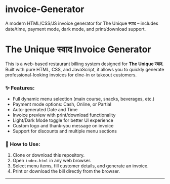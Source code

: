 # invoice-Generator
A modern HTML/CSS/JS invoice generator for The Unique स्वाद – includes date/time, payment mode, dark mode, and print/download support.

# The Unique स्वाद Invoice Generator

This is a web-based restaurant billing system designed for **The Unique स्वाद**. Built with pure HTML, CSS, and JavaScript, it allows you to quickly generate professional-looking invoices for dine-in or takeout customers.

### ✨ Features:
- Full dynamic menu selection (main course, snacks, beverages, etc.)
- Payment mode options: Cash, Online, or Partial
- Auto-generated Date and Time
- Invoice preview with print/download functionality
- Light/Dark Mode toggle for better UI experience
- Custom logo and thank-you message on invoice
- Support for discounts and multiple menu sections

### 📂 How to Use:
1. Clone or download this repository.
2. Open `index.html` in any web browser.
3. Select menu items, fill customer details, and generate an invoice.
4. Print or download the bill directly from the browser.

---



